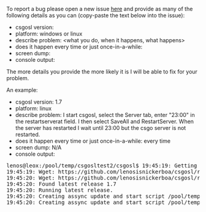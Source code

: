 To report a bug please open a new issue [here](https://github.com/lenosisnickerboa/csgosl/issues) and provide as many of the following details as you can (copy-paste the text below into the issue):

* csgosl version:
* platform: windows or linux
* describe problem: <what you do, when it happens, what happens>
* does it happen every time or just once-in-a-while:
* screen dump:
* console output:

The more details you provide the more likely it is I will be able to fix for your problem.

An example:

* csgosl version: 1.7
* platform: linux
* describe problem: I start csgosl, select the Server tab, enter "23:00" in the restartserverat field. I then select SaveAll and RestartServer. When the server has restarted I wait until 23:00 but the csgo server is not restarted.
* does it happen every time or just once-in-a-while: every time
* screen dump: N/A
* console output: 

<pre>
lenos@leox:/pool/temp/csgosltest2/csgosl$ 19:45:19: Getting latest release...
19:45:19: Wget: https://github.com/lenosisnickerboa/csgosl/releases/latest -> release-info.txt
19:45:20: Wget: https://github.com/lenosisnickerboa/csgosl/releases/latest -> release-info.txt OK
19:45:20: Found latest release 1.7
19:45:20: Running latest release.
19:45:20: Creating assync update and start script /pool/temp/csgosltest2/csgosl/bin/onstart.sh
19:45:20: Creating assync update and start script /pool/temp/csgosltest2/csgosl/bin/onrestart.sh
</pre>

